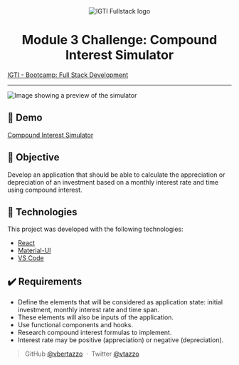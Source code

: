 <div align="center">
	<img alt="IGTI Fullstack logo" src="https://res.cloudinary.com/voss/image/upload/v1594901380/readme_logos/igti-fullstack.png"/>
</div>

<h1 align="center">Module 3 Challenge: Compound Interest Simulator</h1>

[IGTI - Bootcamp: Full Stack Development](https://www.igti.com.br/custom/bootcamp-desenvolvedor-full-stack/)

---

<img alt="Image showing a preview of the simulator" src="https://res.cloudinary.com/voss/image/upload/v1597013034/readme_logos/simulator_preview.png">

## 🚀 Demo

[Compound Interest Simulator](https://interest-simulator.netlify.app/)

## 🎯 Objective

Develop an application that should be able to calculate the appreciation or depreciation of an investment based on a monthly interest rate and time using compound interest.

## 🤖 Technologies

This project was developed with the following technologies:

- [React](https://reactjs.org/)
- [Material-UI](https://material-ui.com/)
- [VS Code](https://code.visualstudio.com/)

## ✔️ Requirements

- Define the elements that will be considered as application state: initial investment, monthly interest rate and time span.
- These elements will also be inputs of the application.
- Use functional components and hooks.
- Research compound interest formulas to implement.
- Interest rate may be positive (appreciation) or negative (depreciation).

> GitHub [@vbertazzo](https://github.com/vbertazzo) &nbsp;&middot;&nbsp;
> Twitter [@vtazzo](https://twitter.com/vtazzo)
